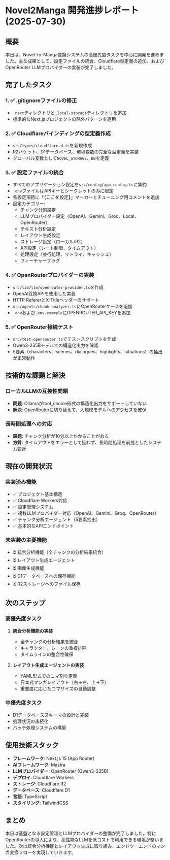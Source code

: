 # Novel2Manga 開発進捗レポート (2025-07-30)

## 概要
本日は、Novel-to-Manga変換システムの高優先度タスクを中心に開発を進めました。主な成果として、設定ファイルの統合、Cloudflare型定義の追加、およびOpenRouter LLMプロバイダーの実装が完了しました。

## 完了したタスク

### 1. ✅ .gitignoreファイルの修正
- `.next`ディレクトリと`.local-storage`ディレクトリを追加
- 標準的なNext.jsプロジェクトの除外パターンを適用

### 2. ✅ Cloudflareバインディングの型定義作成
- `src/types/cloudflare.d.ts`を新規作成
- R2バケット、D1データベース、環境変数の完全な型定義を実装
- グローバル変数として`NOVEL_STORAGE`、`DB`を定義

### 3. ✅ 設定ファイルの統合
- すべてのアプリケーション設定を`src/config/app.config.ts`に集約
- `.env`ファイルはAPIキーとシークレットのみに限定
- 各設定項目に「【ここを設定】」マーカーとチューニング用コメントを追加
- 設定カテゴリー:
  - チャンク分割設定
  - LLMプロバイダー設定（OpenAI、Gemini、Groq、Local、OpenRouter）
  - テキスト分析設定
  - レイアウト生成設定
  - ストレージ設定（ローカル/R2）
  - API設定（レート制限、タイムアウト）
  - 処理設定（並行処理、リトライ、キャッシュ）
  - フィーチャーフラグ

### 4. ✅ OpenRouterプロバイダーの実装
- `src/lib/llm/openrouter-provider.ts`を作成
- OpenAI互換APIを使用した実装
- HTTP RefererとX-Titleヘッダーのサポート
- `src/agents/chunk-analyzer.ts`にOpenRouterケースを追加
- `.env`および`.env.example`にOPENROUTER_API_KEYを追加

### 5. ✅ OpenRouter接続テスト
- `src/test-openrouter.ts`でテストスクリプトを作成
- Qwen3-235Bモデルでの構造化出力を確認
- 5要素（characters、scenes、dialogues、highlights、situations）の抽出が正常動作

## 技術的な課題と解決

### ローカルLLMの互換性問題
- **問題**: Ollamaがtool_choice形式の構造化出力をサポートしていない
- **解決**: OpenRouterに切り替えて、大規模モデルへのアクセスを確保

### 長時間処理への対応
- **課題**: チャンク分析が10分以上かかることがある
- **方針**: タイムアウトをエラーとして扱わず、長時間処理を前提としたシステム設計

## 現在の開発状況

### 実装済み機能
- ✅ プロジェクト基本構造
- ✅ Cloudflare Workers対応
- ✅ 設定管理システム
- ✅ 複数LLMプロバイダー対応（OpenAI、Gemini、Groq、OpenRouter）
- ✅ チャンク分析エージェント（5要素抽出）
- ✅ 基本的なAPIエンドポイント

### 未実装の主要機能
- ⏳ 統合分析機能（全チャンクの分析結果統合）
- ⏳ レイアウト生成エージェント
- ⏳ 画像生成機能
- ⏳ D1データベースへの保存機能
- ⏳ R2ストレージへのファイル保存

## 次のステップ

### 高優先度タスク
1. **統合分析機能の実装**
   - 全チャンクの分析結果を統合
   - キャラクター、シーンの重複排除
   - タイムラインの整合性確保

2. **レイアウト生成エージェントの実装**
   - YAML形式でのコマ割り定義
   - 日本式マンガレイアウト（右→左、上→下）
   - 重要度に応じたコマサイズの自動調整

### 中優先度タスク
- D1データベーススキーマの設計と実装
- 処理状況の永続化
- バッチ処理システムの構築

## 使用技術スタック
- **フレームワーク**: Next.js 15 (App Router)
- **AIフレームワーク**: Mastra
- **LLMプロバイダー**: OpenRouter (Qwen3-235B)
- **デプロイ**: Cloudflare Workers
- **ストレージ**: Cloudflare R2
- **データベース**: Cloudflare D1
- **言語**: TypeScript
- **スタイリング**: TailwindCSS

## まとめ
本日は基盤となる設定管理とLLMプロバイダーの整備が完了しました。特にOpenRouterの導入により、高性能なLLMを低コストで利用できる環境が整いました。次は統合分析機能とレイアウト生成に取り組み、エンドツーエンドのマンガ変換フローを実現していきます。